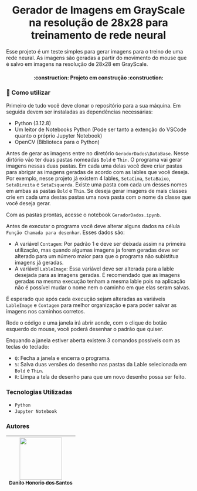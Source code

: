 <h1 align="center"> Gerador de Imagens em GrayScale na resolução de 28x28 para treinamento de rede neural </h1>

Esse projeto é um teste simples para gerar imagens para o treino de uma rede neural. As imagens são geradas a partir do movimento do mouse que é salvo em imagens na resolução de 28x28 em GrayScale.

<h4 align="center"> 
    :construction:  Projeto em construção  :construction:
</h4>

### :hammer: Como utilizar

Primeiro de tudo você deve clonar o repositório para a sua máquina. Em seguida devem ser instaladas as dependências necessárias:

 - Python (3.12.8)
 - Um leitor de Notebooks Python (Pode ser tanto a extenção do VSCode quanto o próprio Jupyter Notebook)
 - OpenCV (Biblioteca para o Python)

Antes de gerar as imagens entre no diretório `GeradorDados\DataBase`. Nesse dirtório vão ter duas pastas nomeadas `Bold` e `Thin`. O programa vai gerar imagens nessas duas pastas. Em cada uma delas você deve criar pastas para abrigar as imagens geradas de acordo com as lables que você deseja. Por exemplo, nesse projeto já existem 4 lables, `SetaCima`, `SetaBaixo`, `SetaDireita` e `SetaEsquerda`. Existe uma pasta com cada um desses nomes em ambas as pastas `Bold` e `Thin`. Se deseja gerar imagens de mais classes crie em cada uma destas pastas uma nova pasta com o nome da classe que você deseja gerar.

Com as pastas prontas, acesse o notebook `GeradorDados.ipynb`.

Antes de executar o programa você deve alterar alguns dados na célula `Função Chamada para desenhar`. Esses dados são:
 - A variável `Contagem`: Por padrão 1 e deve ser deixada assim na primeira utilização, mas quando algumas imagens ja forem geradas deve ser alterado para um número maior para que o programa não subistitua imagens já geradas.
  - A variável `LableImage`: Essa variável deve ser alterada para a lable desejada para as imagens geradas. É recomendado que as imagens geradas na mesma execução tenham a mesma lable pois na aplicação não é possível mudar o nome nem o caminho em que elas seram salvas.
  
É esperado que após cada execução sejam alteradas as variáveis `LableImage` e `Contagem` para melhor organização e para poder salvar as imagens nos caminhos corretos.

Rode o código e uma janela irá abrir aonde, com o clique do botão esquerdo do mouse, você poderá desenhar o padrão que quiser.

Enquando a janela estiver aberta existem 3 comandos possíveis com as teclas do teclado:

 - `Q`: Fecha a janela e encerra o programa.
 - `S`: Salva duas versões do desenho nas pastas da Lable selecionada em `Bold` e `Thin`.
 - `R`: Limpa a tela de desenho para que um novo desenho possa ser feito.

### Tecnologias Utilizadas

 - `Python`
 - `Jupyter Notebook`

### Autores

| [<img loading="lazy" src="https://avatars.githubusercontent.com/u/117547163?v=4" width=115><br><sub>Danilo Honorio dos Santos</sub>](https://github.com/DaniloHSantos) |
| :---: |
